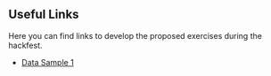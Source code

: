 

## Useful Links
Here you can find links to develop the proposed exercises during the hackfest.
 - [Data Sample 1](https://raw.githubusercontent.com/Azure/usql/master/Examples/Samples/Data/json/radiowebsite/small_radio_json.json)

<!--stackedit_data:
eyJoaXN0b3J5IjpbLTE2ODU0MTY3NDhdfQ==
-->